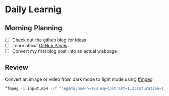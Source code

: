 # Daily Learnig

## Morning Planning
- [ ] Check out the [github blog](https://github.blog/) for ideas
- [ ] Learn about [GitHub Pages](https://skills.github.com/#first-day-on-github).
- [ ] Convert my first blog post into an actual webpage

## Review
Convert an image or video from dark mode to light mode using [ffmpeg](https://www.ffmpeg.org)

```bash
ffmpeg -i input.mp4 -vf "negate,hue=h=180,eq=contrast=1.2:saturation=1.1" output.mp4
```
